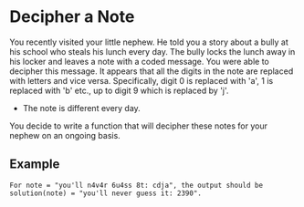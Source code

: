 # Decipher a Note

You recently visited your little nephew. He told you a story about a bully at his school who steals his lunch every day. The bully locks the lunch away in his locker and leaves a note with a coded message. You were able to decipher this message. It appears that all the digits in the note are replaced with letters and vice versa. Specifically, digit 0 is replaced with 'a', 1 is replaced with 'b' etc., up to digit 9 which is replaced by 'j'.

- The note is different every day. 

You decide to write a function that will decipher these notes for your nephew on an ongoing basis.

## Example

```
For note = "you'll n4v4r 6u4ss 8t: cdja", the output should be
solution(note) = "you'll never guess it: 2390".
```